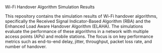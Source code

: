 Wi-Fi Handover Algorithm Simulation Results

This repository contains the simulation results of Wi-Fi handover algorithms, specifically the Received Signal Indicator-Based Algorithm (RBA) and the Enhanced Load Aware Handover Algorithm (ELAHA). The simulations evaluate the performance of these algorithms in a network with multiple access points (APs) and mobile stations. The focus is on key performance metrics such as end-to-end delay, jitter, throughput, packet loss rate, and number of handover.
